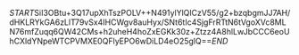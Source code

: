 $START$SiI3OBtu+3Q17upXhTszPOLV++N491ylYlQlCzV55/g2+bzqbgmJJ7AH/dHKLRYkGA6zLlT79vSx4IHCWgv8auHyx/SNt6tIc4SjgFrRTtN6tVgoXVc8MLN76mfZuqq6QW42CMs+h2uheH4hoZxEGKk30z+Ztzz4A8hlLwJbCCC6eoUhCXldYNpeWTCPVMXE0QFlyEPO6wDiLD4eO25glQ==$END$